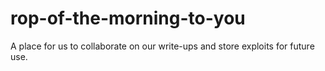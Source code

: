 # rop-of-the-morning-to-you
A place for us to collaborate on our write-ups and store exploits for future use.
